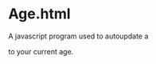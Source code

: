 Age.html
===========================

A javascript program used to autoupdate a <div> to your current age.